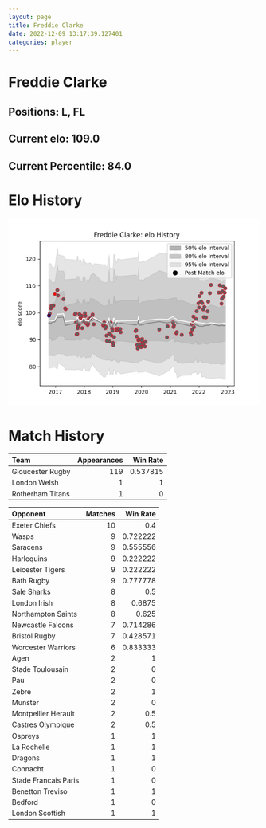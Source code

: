 ```yaml
---  
layout: page  
title: Freddie Clarke  
date: 2022-12-09 13:17:39.127401  
categories: player  
---
```

# Freddie Clarke

## Positions: L, FL

## Current elo: 109.0

## Current Percentile: 84.0

# Elo History


![elo history](history_FreddieClarke.png)
# Match History


| Team             |   Appearances |   Win Rate |
|:-----------------|--------------:|-----------:|
| Gloucester Rugby |           119 |   0.537815 |
| London Welsh     |             1 |   1        |
| Rotherham Titans |             1 |   0        |

| Opponent             |   Matches |   Win Rate |
|:---------------------|----------:|-----------:|
| Exeter Chiefs        |        10 |   0.4      |
| Wasps                |         9 |   0.722222 |
| Saracens             |         9 |   0.555556 |
| Harlequins           |         9 |   0.222222 |
| Leicester Tigers     |         9 |   0.222222 |
| Bath Rugby           |         9 |   0.777778 |
| Sale Sharks          |         8 |   0.5      |
| London Irish         |         8 |   0.6875   |
| Northampton Saints   |         8 |   0.625    |
| Newcastle Falcons    |         7 |   0.714286 |
| Bristol Rugby        |         7 |   0.428571 |
| Worcester Warriors   |         6 |   0.833333 |
| Agen                 |         2 |   1        |
| Stade Toulousain     |         2 |   0        |
| Pau                  |         2 |   0        |
| Zebre                |         2 |   1        |
| Munster              |         2 |   0        |
| Montpellier Herault  |         2 |   0.5      |
| Castres Olympique    |         2 |   0.5      |
| Ospreys              |         1 |   1        |
| La Rochelle          |         1 |   1        |
| Dragons              |         1 |   1        |
| Connacht             |         1 |   0        |
| Stade Francais Paris |         1 |   0        |
| Benetton Treviso     |         1 |   1        |
| Bedford              |         1 |   0        |
| London Scottish      |         1 |   1        |